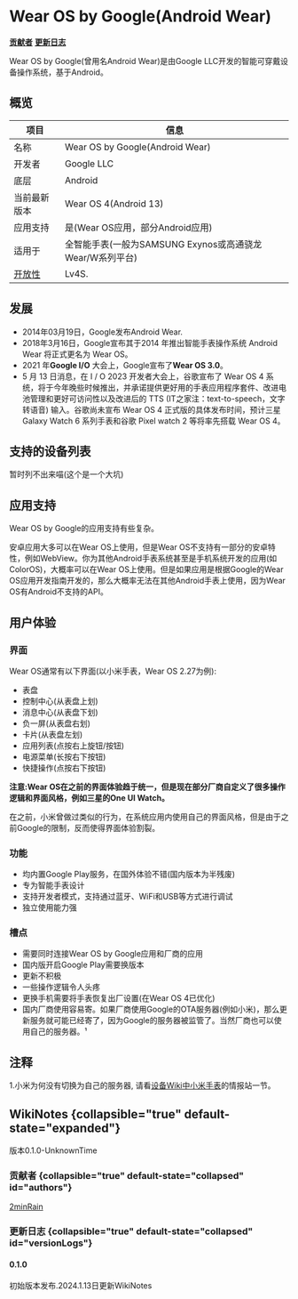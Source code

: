 # Wear OS by Google(Android Wear)

**[贡献者](#authors)**  **[更新日志](#versionLogs)**

Wear OS by Google(曾用名Android Wear)是由Google LLC开发的智能可穿戴设备操作系统，基于Android。

## 概览

| 项目                   | 信息                                                     |
|----------------------| -------------------------------------------------------- |
| 名称                   | Wear OS by Google(Android Wear)                          |
| 开发者                  | Google LLC                                               |
| 底层                   | Android                                                  |
| 当前最新版本               | Wear OS 4(Android 13)                                    |
| 应用支持                 | 是(Wear OS应用，部分Android应用)                         |
| 适用于                  | 全智能手表(一般为SAMSUNG Exynos或高通骁龙Wear/W系列平台) |
| [开放性](WearableOS.md) | Lv4S.                                                    |

## 发展

- 2014年03月19日，Google发布Android Wear.
- 2018年3月16日，Google宣布其于2014 年推出智能手表操作系统 Android Wear 将正式更名为 Wear OS。
- 2021 年**Google I/O** 大会上，Google宣布了**Wear OS 3.0**。
- 5 月 13 日消息，在 I / O 2023 开发者大会上，谷歌宣布了 Wear OS 4 系统，将于今年晚些时候推出，并承诺提供更好用的手表应用程序套件、改进电池管理和更好可访问性以及改进后的 TTS (IT之家注：text-to-speech，文字转语音) 输入。谷歌尚未宣布 Wear OS 4 正式版的具体发布时间，预计三星 Galaxy Watch 6 系列手表和谷歌 Pixel watch 2 等将率先搭载 Wear OS 4。

## 支持的设备列表

暂时列不出来喵(这个是一个大坑)

## 应用支持

Wear OS by Google的应用支持有些复杂。

安卓应用大多可以在Wear OS上使用，但是Wear OS不支持有一部分的安卓特性，例如WebView。你为其他Android手表系统甚至是手机系统开发的应用(如ColorOS)，大概率可以在Wear OS上使用。但是如果应用是根据Google的Wear OS应用开发指南开发的，那么大概率无法在其他Android手表上使用，因为Wear OS有Android不支持的API。

## 用户体验

### 界面

Wear OS通常有以下界面(以小米手表，Wear OS 2.27为例):

- 表盘
- 控制中心(从表盘上划)
- 消息中心(从表盘下划)
- 负一屏(从表盘右划)
- 卡片(从表盘左划)
- 应用列表(点按右上旋钮/按钮)
- 电源菜单(长按右下按钮)
- 快捷操作(点按右下按钮)

**注意:Wear OS在之前的界面体验趋于统一，但是现在部分厂商自定义了很多操作逻辑和界面风格，例如三星的One UI Watch。**

在之前，小米曾做过类似的行为，在系统应用内使用自己的界面风格，但是由于之前Google的限制，反而使得界面体验割裂。

### 功能

- 均内置Google Play服务，在国外体验不错(国内版本为半残废)
- 专为智能手表设计
- 支持开发者模式，支持通过蓝牙、WiFi和USB等方式进行调试
- 独立使用能力强

### 槽点

- 需要同时连接Wear OS by Google应用和厂商的应用
- 国内版开启Google Play需要换版本
- 更新不积极
- 一些操作逻辑令人头疼
- 更换手机需要将手表恢复出厂设置(在Wear OS 4已优化)
- 国内厂商使用容易寄。如果厂商使用Google的OTA服务器(例如小米)，那么更新服务就可能已经寄了，因为Google的服务器被监管了。当然厂商也可以使用自己的服务器。¹

## 注释

1.小米为何没有切换为自己的服务器, 请看[设备Wiki中小米手表](XiaomiWatch.md)的情报站一节。


## WikiNotes {collapsible="true" default-state="expanded"}
版本0.1.0-UnknownTime
### 贡献者 {collapsible="true" default-state="collapsed" id="authors"}
[2minRain](User-2minRain.topic)
### 更新日志 {collapsible="true" default-state="collapsed" id="versionLogs"}
#### 0.1.0
初始版本发布.2024.1.13日更新WikiNotes